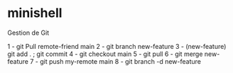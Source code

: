 # minishell

Gestion de Git

1 - git Pull remote-friend main
2 - git branch new-feature
3 - (new-feature) git add . ; git commit
4 - git checkout main
5 - git pull
6 - git merge new-feature
7 - git push my-remote main
8 - git branch -d new-feature
